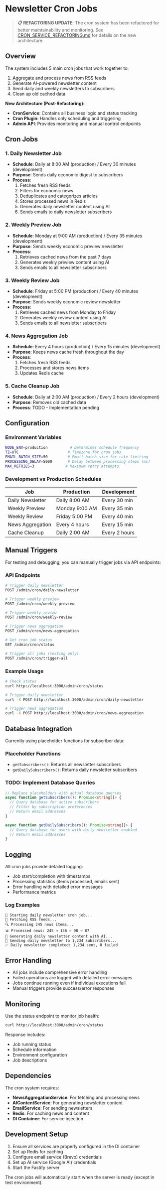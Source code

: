 # Newsletter Cron Jobs

> **📋 REFACTORING UPDATE**: The cron system has been refactored for better maintainability and monitoring. See [CRON_SERVICE_REFACTORING.md](./CRON_SERVICE_REFACTORING.md) for details on the new architecture.

## Overview

The system includes 5 main cron jobs that work together to:
1. Aggregate and process news from RSS feeds
2. Generate AI-powered newsletter content
3. Send daily and weekly newsletters to subscribers
4. Clean up old cached data

**New Architecture (Post-Refactoring):**
- **CronService**: Contains all business logic and status tracking
- **Cron Plugin**: Handles only scheduling and triggering
- **Admin API**: Provides monitoring and manual control endpoints

## Cron Jobs

### 1. Daily Newsletter Job
- **Schedule**: Daily at 8:00 AM (production) / Every 30 minutes (development)
- **Purpose**: Sends daily economic digest to subscribers
- **Process**:
  1. Fetches fresh RSS feeds
  2. Filters for economic news
  3. Deduplicates and categorizes articles
  4. Stores processed news in Redis
  5. Generates daily newsletter content using AI
  6. Sends emails to daily newsletter subscribers

### 2. Weekly Preview Job
- **Schedule**: Monday at 9:00 AM (production) / Every 35 minutes (development)
- **Purpose**: Sends weekly economic preview newsletter
- **Process**:
  1. Retrieves cached news from the past 7 days
  2. Generates weekly preview content using AI
  3. Sends emails to all newsletter subscribers

### 3. Weekly Review Job
- **Schedule**: Friday at 5:00 PM (production) / Every 40 minutes (development)
- **Purpose**: Sends weekly economic review newsletter
- **Process**:
  1. Retrieves cached news from Monday to Friday
  2. Generates weekly review content using AI
  3. Sends emails to all newsletter subscribers

### 4. News Aggregation Job
- **Schedule**: Every 4 hours (production) / Every 15 minutes (development)
- **Purpose**: Keeps news cache fresh throughout the day
- **Process**:
  1. Fetches fresh RSS feeds
  2. Processes and stores news items
  3. Updates Redis cache

### 5. Cache Cleanup Job
- **Schedule**: Daily at 2:00 AM (production) / Every 2 hours (development)
- **Purpose**: Removes old cached data
- **Process**: TODO - Implementation pending

## Configuration

### Environment Variables
```bash
NODE_ENV=production          # Determines schedule frequency
TZ=UTC                      # Timezone for cron jobs
EMAIL_BATCH_SIZE=50         # Email batch size for rate limiting
PROCESSING_DELAY=5000       # Delay between processing steps (ms)
MAX_RETRIES=3              # Maximum retry attempts
```

### Development vs Production Schedules

| Job | Production | Development |
|-----|------------|-------------|
| Daily Newsletter | Daily 8:00 AM | Every 30 min |
| Weekly Preview | Monday 9:00 AM | Every 35 min |
| Weekly Review | Friday 5:00 PM | Every 40 min |
| News Aggregation | Every 4 hours | Every 15 min |
| Cache Cleanup | Daily 2:00 AM | Every 2 hours |

## Manual Triggers

For testing and debugging, you can manually trigger jobs via API endpoints:

### API Endpoints

```bash
# Trigger daily newsletter
POST /admin/cron/daily-newsletter

# Trigger weekly preview
POST /admin/cron/weekly-preview

# Trigger weekly review
POST /admin/cron/weekly-review

# Trigger news aggregation
POST /admin/cron/news-aggregation

# Get cron job status
GET /admin/cron/status

# Trigger all jobs (testing only)
POST /admin/cron/trigger-all
```

### Example Usage

```bash
# Check status
curl http://localhost:3000/admin/cron/status

# Trigger daily newsletter
curl -X POST http://localhost:3000/admin/cron/daily-newsletter

# Trigger news aggregation
curl -X POST http://localhost:3000/admin/cron/news-aggregation
```

## Database Integration

Currently using placeholder functions for subscriber data:

### Placeholder Functions
- `getSubscribers()`: Returns all newsletter subscribers
- `getDailySubscribers()`: Returns daily newsletter subscribers

### TODO: Implement Database Queries
```typescript
// Replace placeholders with actual database queries
async function getSubscribers(): Promise<string[]> {
  // Query database for active subscribers
  // Filter by subscription preferences
  // Return email addresses
}

async function getDailySubscribers(): Promise<string[]> {
  // Query database for users with daily newsletter enabled
  // Return email addresses
}
```

## Logging

All cron jobs provide detailed logging:
- Job start/completion with timestamps
- Processing statistics (items processed, emails sent)
- Error handling with detailed error messages
- Performance metrics

### Log Examples
```
🌅 Starting daily newsletter cron job...
📰 Fetching RSS feeds...
🔍 Processing 245 news items...
📊 Processed news: 245 → 156 → 98 → 87
🤖 Generating daily newsletter content with AI...
📧 Sending daily newsletter to 1,234 subscribers...
✅ Daily newsletter completed: 1,234 sent, 0 failed
```

## Error Handling

- All jobs include comprehensive error handling
- Failed operations are logged with detailed error messages
- Jobs continue running even if individual executions fail
- Manual triggers provide success/error responses

## Monitoring

Use the status endpoint to monitor job health:
```bash
curl http://localhost:3000/admin/cron/status
```

Response includes:
- Job running status
- Schedule information
- Environment configuration
- Job descriptions

## Dependencies

The cron system requires:
- **NewsAggregationService**: For fetching and processing news
- **AIContentService**: For generating newsletter content
- **EmailService**: For sending newsletters
- **Redis**: For caching news and content
- **DI Container**: For service injection

## Development Setup

1. Ensure all services are properly configured in the DI container
2. Set up Redis for caching
3. Configure email service (Brevo) credentials
4. Set up AI service (Google AI) credentials
5. Start the Fastify server

The cron jobs will automatically start when the server is ready (except in test environment).
